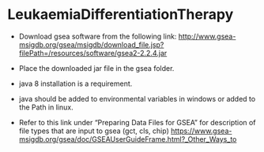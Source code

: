 # LeukaemiaDifferentiationTherapy
- Download gsea software from the following link:
http://www.gsea-msigdb.org/gsea/msigdb/download_file.jsp?filePath=/resources/software/gsea2-2.2.4.jar

- Place the downloaded jar file in the gsea folder.

- java 8 installation is a requirement.

- java should be added to environmental variables in windows or added to the Path in linux.

- Refer to this link under “Preparing Data Files for GSEA” for description of file types that are input to gsea (gct, cls, chip)
https://www.gsea-msigdb.org/gsea/doc/GSEAUserGuideFrame.html?_Other_Ways_to

